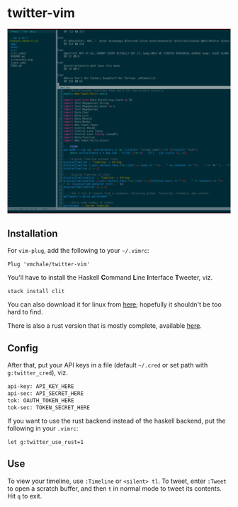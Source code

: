 # twitter-vim

![Displaying Cher's tweets in vim.](https://raw.githubusercontent.com/vmchale/vim-twitter/master/vim-twitter-screenshot.png)

## Installation

For `vim-plug`, add the following to your `~/.vimrc`:

```
Plug 'vmchale/twitter-vim'
```

You'll have to install the Haskell **C**ommand **L**ine **I**nterface
**T**weeter, viz.

```
stack install clit
```

You can also download it for linux from [here](https://github.com/vmchale/command-line-tweeter/releases);
hopefully it shouldn't be too hard to find. 

There is also a rust version that is mostly complete, available
[here](https://github.com/vmchale/command-line-tweeter/releases).

## Config
After that, put your API keys in a file (default `~/.cred` or set path with 
`g:twitter_cred`), viz.

```
api-key: API_KEY_HERE
api-sec: API_SECRET_HERE
tok: OAUTH_TOKEN_HERE
tok-sec: TOKEN_SECRET_HERE
```

If you want to use the rust backend instead of the haskell backend, put the
following in your `.vimrc`:

```vim
let g:twitter_use_rust=1
```

## Use

To view your timeline, use `:Timeline` or `<silent> tl`. To tweet, enter
`:Tweet` to open a scratch buffer, and then `t` in normal mode to tweet its
contents. Hit `q` to exit. 
